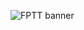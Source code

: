 
![FPTT banner](https://user-images.githubusercontent.com/72011313/136908516-37e7108f-5ac1-4bb6-a91e-6bb29b655eea.png)
